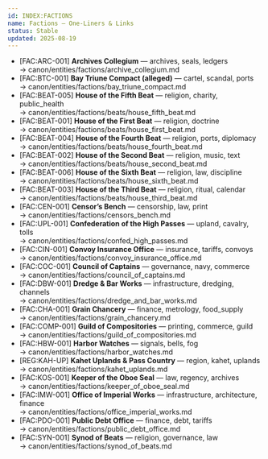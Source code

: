 ```yaml
---
id: INDEX:FACTIONS
name: Factions — One-Liners & Links
status: Stable
updated: 2025-08-19
---
```


- [FAC:ARC-001] **Archives Collegium** — archives, seals, ledgers  
  → canon/entities/factions/archive_collegium.md
- [FAC:BTC-001] **Bay Triune Compact (alleged)** — cartel, scandal, ports  
  → canon/entities/factions/bay_triune_compact.md
- [FAC:BEAT-005] **House of the Fifth Beat** — religion, charity, public_health  
  → canon/entities/factions/beats/house_fifth_beat.md
- [FAC:BEAT-001] **House of the First Beat** — religion, doctrine  
  → canon/entities/factions/beats/house_first_beat.md
- [FAC:BEAT-004] **House of the Fourth Beat** — religion, ports, diplomacy  
  → canon/entities/factions/beats/house_fourth_beat.md
- [FAC:BEAT-002] **House of the Second Beat** — religion, music, text  
  → canon/entities/factions/beats/house_second_beat.md
- [FAC:BEAT-006] **House of the Sixth Beat** — religion, law, discipline  
  → canon/entities/factions/beats/house_sixth_beat.md
- [FAC:BEAT-003] **House of the Third Beat** — religion, ritual, calendar  
  → canon/entities/factions/beats/house_third_beat.md
- [FAC:CEN-001] **Censor’s Bench** — censorship, law, print  
  → canon/entities/factions/censors_bench.md
- [FAC:UPL-001] **Confederation of the High Passes** — upland, cavalry, tolls  
  → canon/entities/factions/confed_high_passes.md
- [FAC:CIN-001] **Convoy Insurance Office** — insurance, tariffs, convoys  
  → canon/entities/factions/convoy_insurance_office.md
- [FAC:COC-001] **Council of Captains** — governance, navy, commerce  
  → canon/entities/factions/council_of_captains.md
- [FAC:DBW-001] **Dredge & Bar Works** — infrastructure, dredging, channels  
  → canon/entities/factions/dredge_and_bar_works.md
- [FAC:CHA-001] **Grain Chancery** — finance, metrology, food_supply  
  → canon/entities/factions/grain_chancery.md
- [FAC:COMP-001] **Guild of Compositories** — printing, commerce, guild  
  → canon/entities/factions/guild_of_compositories.md
- [FAC:HBW-001] **Harbor Watches** — signals, bells, fog  
  → canon/entities/factions/harbor_watches.md
- [REG:KAH-UP] **Kahet Uplands & Pass Country** — region, kahet, uplands  
  → canon/entities/factions/kahet_uplands.md
- [FAC:KOS-001] **Keeper of the Oboe Seal** — law, regency, archives  
  → canon/entities/factions/keeper_of_oboe_seal.md
- [FAC:IMW-001] **Office of Imperial Works** — infrastructure, architecture, finance  
  → canon/entities/factions/office_imperial_works.md
- [FAC:PDO-001] **Public Debt Office** — finance, debt, tariffs  
  → canon/entities/factions/public_debt_office.md
- [FAC:SYN-001] **Synod of Beats** — religion, governance, law  
  → canon/entities/factions/synod_of_beats.md
